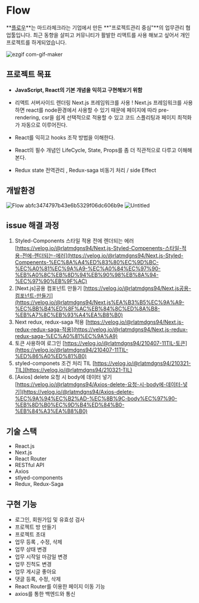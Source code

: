 # Flow
**[플로우](https://flow.team/index.act)**는 마드라체크라는 기업에서 만든 **"프로젝트관리 중심"**의 업무관리 협업툴입니다.
최근 동향을 살피고 커뮤니티가 활발한 리액트를 사용 해보고 싶어서 개인프로젝트를 하게되었습니다.

![ezgif com-gif-maker](https://user-images.githubusercontent.com/29652201/119252934-c01f8f80-bbe9-11eb-8119-1f88b2c92f49.gif)


## 프로젝트 목표

 - **JavaScript, React의 기본 개념을 익히고 구현해보기 위함**

- 리액트 서버사이드 렌더링 Next.js 프레임워크를 사용 ! 
Next.js 프레임워크를 사용하면 react를 node환경에서 사용할 수 있기 때문에 페이지에 따라 pre-rendering, csr을 쉽게 선택적으로 적용할 수 있고 코드 스플리팅과 페이지 최적화가 자동으로 이루어진다.
- React를  익히고 hooks 조작 방법을 이해한다.
- React의 필수 개념인 LifeCycle, State, Props를 좀 더 직관적으로 다루고 이해해본다.
- Redux state 전역관리 , Redux-saga 비동기 처리 / side Effect


## 개발환경
![Flow abfc3474797b43e6b5329f06dc606b9e](https://user-images.githubusercontent.com/29652201/119014749-3e561900-b9d3-11eb-9bc5-78f6fbdeabc3.jpg)
![Untitled](https://user-images.githubusercontent.com/29652201/119014765-41510980-b9d3-11eb-9c63-d8b926978da8.png)




## issue 해결 과정

1. Styled-Components 스타일 적용 전에 렌더되는 에러
[https://velog.io/@rlatmdgns94/Next.js-Styled-Compenents-스타일-적용-전에-렌더되는-에러](https://velog.io/@rlatmdgns94/Next.js-Styled-Compenents-%EC%8A%A4%ED%83%80%EC%9D%BC-%EC%A0%81%EC%9A%A9-%EC%A0%84%EC%97%90-%EB%A0%8C%EB%8D%94%EB%90%98%EB%8A%94-%EC%97%90%EB%9F%AC)
2. [Next.js]공용 컴포넌트 만들기
[https://velog.io/@rlatmdgns94/Next.js공용-컴포넌트-만들기](https://velog.io/@rlatmdgns94/Next.js%EA%B3%B5%EC%9A%A9-%EC%BB%B4%ED%8F%AC%EB%84%8C%ED%8A%B8-%EB%A7%8C%EB%93%A4%EA%B8%B0)
3. Next redux, redux-saga 적용
[https://velog.io/@rlatmdgns94/Next.js-redux-redux-saga-적용](https://velog.io/@rlatmdgns94/Next.js-redux-redux-saga-%EC%A0%81%EC%9A%A9)
4. 토큰 사용하여 로그인
[https://velog.io/@rlatmdgns94/210407-11TIL-토큰](https://velog.io/@rlatmdgns94/210407-11TIL-%ED%86%A0%ED%81%B0)
5. styled-componets 조건 처리 TIL
[https://velog.io/@rlatmdgns94/210321-TIL](https://velog.io/@rlatmdgns94/210321-TIL)
6. [Axios] delete 요청 시 body에 데이터 넣기
[https://velog.io/@rlatmdgns94/Axios-delete-요청-시-body에-데이터-넣기](https://velog.io/@rlatmdgns94/Axios-delete-%EC%9A%94%EC%B2%AD-%EC%8B%9C-body%EC%97%90-%EB%8D%B0%EC%9D%B4%ED%84%B0-%EB%84%A3%EA%B8%B0)


## 기술 스택

- React.js
- Next.js
- React Router
- RESTful API
- Axios
- stlyed-components
- Redux, Redux-Saga

## 구현 기능

- 로그인, 회원가입 및 유효성 검사
- 프로젝트 방 만들기
- 프로젝트 초대
- 업무 등록 , 수정, 삭제
- 업무 상태 변경
- 업무 시작일 마감일 변경
- 업무 진척도 변경
- 업무 게시글 좋아요
- 댓글 등록, 수정, 삭제
- React Router를 이용한 페이지 이동 기능
- axios를 통한 백엔드와 통신

